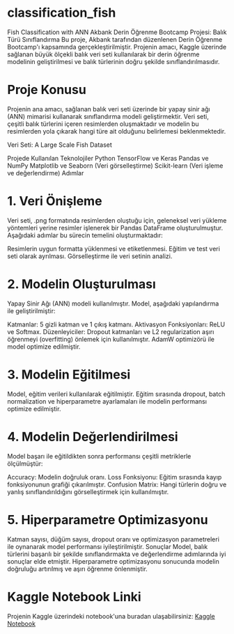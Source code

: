 # classification_fish
Fish Classification with ANN
Akbank Derin Öğrenme Bootcamp Projesi: Balık Türü Sınıflandırma
Bu proje, Akbank tarafından düzenlenen Derin Öğrenme Bootcamp'ı kapsamında gerçekleştirilmiştir. Projenin amacı, Kaggle üzerinde sağlanan büyük ölçekli balık veri seti kullanılarak bir derin öğrenme modelinin geliştirilmesi ve balık türlerinin doğru şekilde sınıflandırılmasıdır.

# Proje Konusu
Projenin ana amacı, sağlanan balık veri seti üzerinde bir yapay sinir ağı (ANN) mimarisi kullanarak sınıflandırma modeli geliştirmektir. Veri seti, çeşitli balık türlerini içeren resimlerden oluşmaktadır ve modelin bu resimlerden yola çıkarak hangi türe ait olduğunu belirlemesi beklenmektedir.

Veri Seti: A Large Scale Fish Dataset

Projede Kullanılan Teknolojiler
Python
TensorFlow ve Keras
Pandas ve NumPy
Matplotlib ve Seaborn (Veri görselleştirme)
Scikit-learn (Veri işleme ve değerlendirme)
Adımlar
# 1. Veri Önişleme
Veri seti, .png formatında resimlerden oluştuğu için, geleneksel veri yükleme yöntemleri yerine resimler işlenerek bir Pandas DataFrame oluşturulmuştur. Aşağıdaki adımlar bu sürecin temelini oluşturmaktadır:

Resimlerin uygun formatta yüklenmesi ve etiketlenmesi.
Eğitim ve test veri seti olarak ayrılması.
Görselleştirme ile veri setinin analizi.
# 2. Modelin Oluşturulması
Yapay Sinir Ağı (ANN) modeli kullanılmıştır. Model, aşağıdaki yapılandırma ile geliştirilmiştir:

Katmanlar: 5 gizli katman ve 1 çıkış katmanı.
Aktivasyon Fonksiyonları: ReLU ve Softmax.
Düzenleyiciler: Dropout katmanları ve L2 regularization aşırı öğrenmeyi (overfitting) önlemek için kullanılmıştır.
AdamW optimizörü ile model optimize edilmiştir.
# 3. Modelin Eğitilmesi
Model, eğitim verileri kullanılarak eğitilmiştir. Eğitim sırasında dropout, batch normalization ve hiperparametre ayarlamaları ile modelin performansı optimize edilmiştir.

# 4. Modelin Değerlendirilmesi
Model başarı ile eğitildikten sonra performansı çeşitli metriklerle ölçülmüştür:

Accuracy: Modelin doğruluk oranı.
Loss Fonksiyonu: Eğitim sırasında kayıp fonksiyonunun grafiği çıkarılmıştır.
Confusion Matrix: Hangi türlerin doğru ve yanlış sınıflandırıldığını görselleştirmek için kullanılmıştır.
# 5. Hiperparametre Optimizasyonu
Katman sayısı, düğüm sayısı, dropout oranı ve optimizasyon parametreleri ile oynanarak model performansı iyileştirilmiştir.
Sonuçlar
Model, balık türlerini başarılı bir şekilde sınıflandırmakta ve değerlendirme adımlarında iyi sonuçlar elde etmiştir. Hiperparametre optimizasyonu sonucunda modelin doğruluğu artırılmış ve aşırı öğrenme önlenmiştir.

# Kaggle Notebook Linki
Projenin Kaggle üzerindeki notebook'una buradan ulaşabilirsiniz: [Kaggle Notebook](https://www.kaggle.com/code/mustafayapar/ann-fishdataset)
